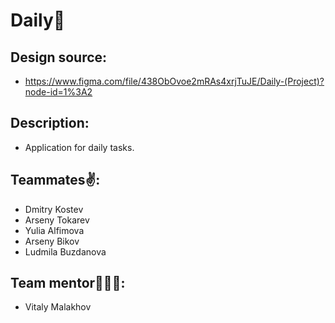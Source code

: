 # Daily📱

## Design source:
- https://www.figma.com/file/438ObOvoe2mRAs4xrjTuJE/Daily-(Project)?node-id=1%3A2

## Description:
- Application for daily tasks.

## Teammates✌️:
- Dmitry Kostev
- Arseny Tokarev
- Yulia Alfimova
- Arseny Bikov
- Ludmila Buzdanova

## Team mentor👨‍👧‍👦:
- Vitaly Malakhov
